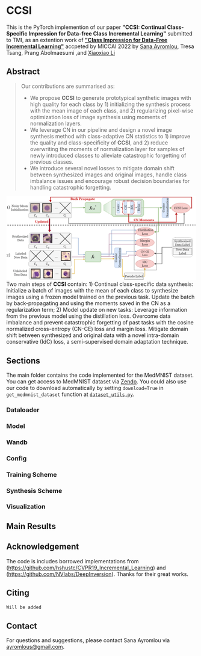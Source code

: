 # CCSI

This is the PyTorch implemention of our paper **"CCSI: Continual Class-Specific Impression for Data-free Class
Incremental Learning"** submitted to TMI, as an extention work of [**"Class Impression for Data-Free Incremental
Learning"**](https://link.springer.com/chapter/10.1007/978-3-031-16440-8_31) accpeted by MICCAI 2022
by [Sana Ayromlou](https://github.com/sanaAyrml), Tresa Tsang, Prang Abolmaesumi
,and [Xiaoxiao Li](https://xxlya.github.io/xiaoxiao/)

## Abstract

> Our contributions are summarised as:
> - We propose **CCSI** to generate prototypical synthetic images with high quality for each class by 1) initializing
    the synthesis process with the mean image of each class, and 2) regularizing pixel-wise optimization loss of image
    synthesis using moments of normalization layers.
> - We leverage CN in our pipeline and design a novel image synthesis method with class-adaptive CN statistics to 1)
    improve the quality and class-specificity of **CCSI**, and 2) reduce overwriting the moments of normalization layer
    for samples of newly introduced classes to alleviate catastrophic forgetting of previous classes.
> - We introduce several novel losses to mitigate domain shift between synthesized images and original images, handle
    class imbalance issues and encourage robust decision boundaries for handling catastrophic forgetting.

![avatar](./images/main_image.png)
Two main steps of **CCSI** contain: 1) Continual class-specific data synthesis: Initialize a batch of images with the
mean of each class to synthesize images using a frozen model trained on the previous task. Update the batch by
back-propagating and using the moments saved in the CN as a regularization term; 2) Model update on new tasks: Leverage
information from the previous model using the distillation loss. Overcome data imbalance and prevent catastrophic
forgetting of past tasks with the cosine normalized cross-entropy (CN-CE) loss and margin loss. Mitigate domain shift
between synthesized and original data with a novel intra-domain conservative (IdC) loss, a semi-supervised domain
adaptation technique.

## Sections

The main folder contains the code implemented for the MedMNIST dataset. You can get access to MedMNIST dataset
via [Zendo](https://doi.org/10.5281/zenodo.6496656). You could also use our code to download automatically by
setting `download=True` in `get_medmnist_dataset` function at [`dataset_utils.py`](dataloader/dataset_utils.py).

### Dataloader

### Model

### Wandb

### Config

### Training Scheme

### Synthesis Scheme

### Visualization

## Main Results

## Acknowledgement

The code is includes borrowed implementations from (https://github.com/hshustc/CVPR19_Incremental_Learning)
and (https://github.com/NVlabs/DeepInversion). Thanks for their great works.

## Citing

```
Will be added
```

## Contact

For questions and suggestions, please contact Sana Ayromlou via ayromlous@gmail.com.
